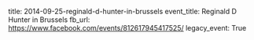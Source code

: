 title: 2014-09-25-reginald-d-hunter-in-brussels
event_title: Reginald D Hunter in Brussels
fb_url: https://www.facebook.com/events/812617945417525/
legacy_event: True
